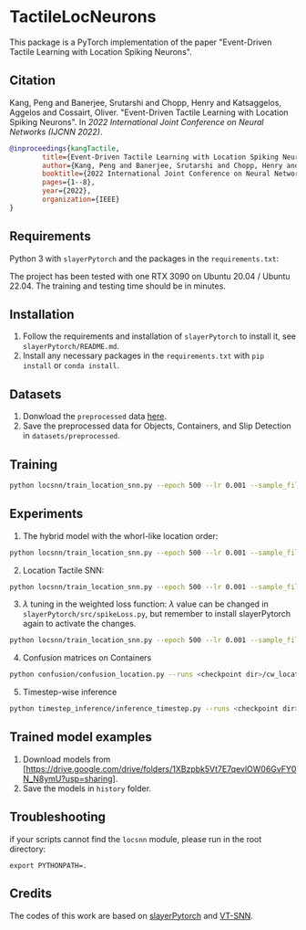 # TactileLocNeurons
This package is a PyTorch implementation of the paper "Event-Driven Tactile Learning with Location Spiking Neurons".

## Citation ##
Kang, Peng and Banerjee, Srutarshi and Chopp, Henry and Katsaggelos, Aggelos and Cossairt, Oliver. "Event-Driven Tactile Learning with Location Spiking Neurons". 
In _2022 International Joint Conference on Neural Networks (IJCNN 2022)_.

```bibtex
@inproceedings{kangTactile,
        title={Event-Driven Tactile Learning with Location Spiking Neurons},
        author={Kang, Peng and Banerjee, Srutarshi and Chopp, Henry and Katsaggelos, Aggelos and Cossairt, Oliver},
        booktitle={2022 International Joint Conference on Neural Networks (IJCNN)},
        pages={1--8},
        year={2022},
        organization={IEEE}
}
```

## Requirements
Python 3 with `slayerPytorch` and the packages in the `requirements.txt`:

The project has been tested with one RTX 3090 on Ubuntu 20.04 / Ubuntu 22.04. The training and testing time should be in minutes.

## Installation
1. Follow the requirements and installation of `slayerPytorch` to install it, see `slayerPytorch/README.md`.
2. Install any necessary packages in the `requirements.txt` with `pip install` or `conda install`.

## Datasets

1. Donwload the `preprocessed` data [here](https://clear-nus.github.io/visuotactile/download.html).
2. Save the preprocessed data for Objects, Containers, and Slip Detection in `datasets/preprocessed`.

## Training

```bash
python locsnn/train_location_snn.py --epoch 500 --lr 0.001 --sample_file 1 --batch_size 8 --fingers both --data_dir <preporcessed data dir> --hidden_size 32 --loss NumSpikes --mode location --network_config <network_config>/container_weight_location.yml  --task cw --checkpoint_dir <checkpoint dir>
```

## Experiments

1. The hybrid model with the whorl-like location order:
```bash
python locsnn/train_location_snn.py --epoch 500 --lr 0.001 --sample_file 1 --batch_size 8 --fingers both --data_dir <preporcessed data dir> --hidden_size 32 --loss NumSpikes --mode location_cat_whorl --network_config <network_config>/container_weight_location.yml  --task cw --checkpoint_dir <checkpoint dir>
```

2. Location Tactile SNN:
```bash
python locsnn/train_location_snn.py --epoch 500 --lr 0.001 --sample_file 1 --batch_size 8 --fingers both --data_dir <preporcessed data dir> --hidden_size 32 --loss NumSpikes --mode only_location --network_config <network_config>/container_weight_location_only.yml --task cw --checkpoint_dir <checkpoint dir>
```

3. $\lambda$ tuning in the weighted loss function:
$\lambda$ value can be changed in `slayerPytorch/src/spikeLoss.py`, but remember to install slayerPytorch again to activate the changes.
```bash
python locsnn/train_location_snn.py --epoch 500 --lr 0.001 --sample_file 1 --batch_size 8 --fingers both --data_dir <preporcessed data dir> --hidden_size 32 --loss WeightedLocationNumSpikes --mode location --network_config <network_config>/container_weight_location.yml --task cw --checkpoint_dir <checkpoint dir>
```

4. Confusion matrices on Containers
```bash
python confusion/confusion_location.py --runs <checkpoint dir>/cw_location_1
```

5. Timestep-wise inference
```bash
python timestep_inference/inference_timestep.py --runs <checkpoint dir>/cw_location_1 --save <timestep inference dir>
```

## Trained model examples
1. Download models from [https://drive.google.com/drive/folders/1XBzpbk5Vt7E7qevlOW06GvFY0N_N8ymU?usp=sharing].
2. Save the models in `history` folder.


## Troubleshooting

if your scripts cannot find the `locsnn` module, please run in the root directory:

``` 
export PYTHONPATH=.
```

## Credits
The codes of this work are based on [slayerPytorch](https://github.com/bamsumit/slayerPytorch) and [VT-SNN](https://github.com/clear-nus/VT_SNN).






